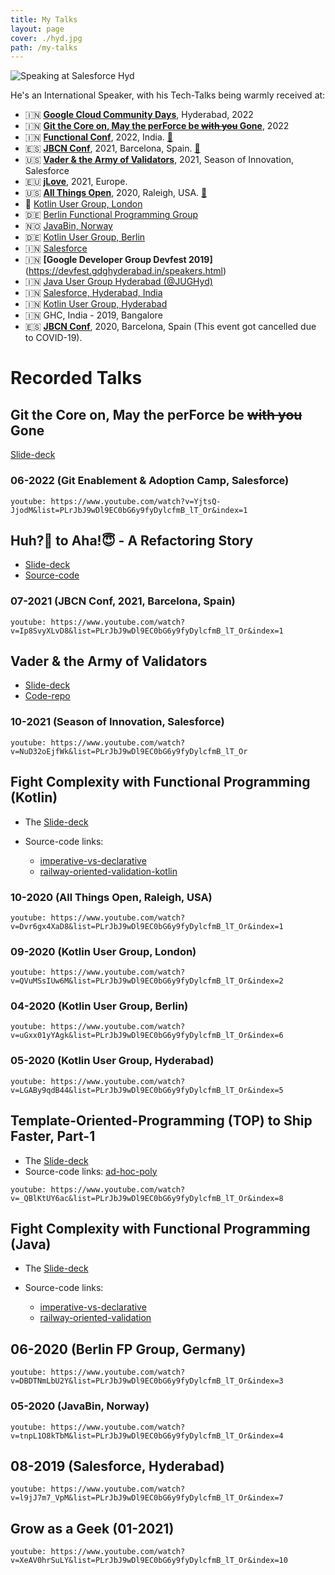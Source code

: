 ```yaml
---
title: My Talks
layout: page
cover: ./hyd.jpg
path: /my-talks
---
```


![Speaking at Salesforce Hyd](hyd.jpg)

He's an International Speaker, with his Tech-Talks being warmly received at:

- 🇮🇳 **[Google Cloud Community Days](https://gdg.community.dev/events/details/google-gdg-cloud-hyderabad-presents-cloud-community-days-hyderabad-2022-1/)**, Hyderabad, 2022
- 🇮🇳 **[Git the Core on, May the perForce be ~~with you~~ Gone](https://www.youtube.com/watch?v=YjtsQ-JjodM&list=PLrJbJ9wDl9EC0bG6y9fyDylcfmB_lT_Or&index=1)**, 2022
- 🇮🇳 **[Functional Conf](https://www.youtube.com/watch?v=MVnfndMW9zo&list=PLrJbJ9wDl9EC0bG6y9fyDylcfmB_lT_Or&index=1)**, 2022, India. [📃](https://confengine.com/conferences/functional-conf-2022/proposal/16085/huh-to-aha-a-refactoring-story)
- 🇪🇸 **[JBCN Conf](https://www.youtube.com/watch?v=Ip8SvyXLvD8&list=PLrJbJ9wDl9EC0bG6y9fyDylcfmB_lT_Or&index=1)**, 2021, Barcelona, Spain. [📃](https://www.jbcnconf.com/2021/infoSpeaker.html)
- 🇺🇸 **[Vader & the Army of Validators](https://www.youtube.com/watch?v=NuD32oEjfWk&list=PLrJbJ9wDl9EC0bG6y9fyDylcfmB_lT_Or)**, 2021, Season of Innovation, Salesforce
- 🇪🇺 **[jLove](https://embed.emamo.com/event/jlove-2021/r/speaker/gopal-s-akshintala)**, 2021, Europe.
- 🇺🇸 **[All Things Open](https://www.youtube.com/watch?v=Dvr6gx4XaD8&list=PLrJbJ9wDl9EC0bG6y9fyDylcfmB_lT_Or&index=1)**, 2020, Raleigh, USA. [📃](https://2020.allthingsopen.org/speakers/gopal-s-akshintala/)
- 🏴󠁧󠁢󠁥󠁮󠁧󠁿 [Kotlin User Group, London](https://www.youtube.com/watch?v=QVuMSsIUw6M&list=PLrJbJ9wDl9EC0bG6y9fyDylcfmB_lT_Or&index=2)
- 🇩🇪 [Berlin Functional Programming Group](https://www.youtube.com/watch?v=DBDTNmLbU2Y&list=PLrJbJ9wDl9EC0bG6y9fyDylcfmB_lT_Or&index=3)
- 🇳🇴 [JavaBin, Norway](https://www.youtube.com/watch?v=tnpL1O8kTbM&list=PLrJbJ9wDl9EC0bG6y9fyDylcfmB_lT_Or&index=4)
- 🇩🇪 [Kotlin User Group, Berlin](https://www.youtube.com/watch?v=uGxx01yYAgk&list=PLrJbJ9wDl9EC0bG6y9fyDylcfmB_lT_Or&index=6)
- 🇮🇳 [Salesforce](https://www.youtube.com/watch?v=l9jJ7m7_VpM&list=PLrJbJ9wDl9EC0bG6y9fyDylcfmB_lT_Or&index=7)
- 🇮🇳 **[Google Developer Group Devfest 2019]**(https://devfest.gdghyderabad.in/speakers.html)
- 🇮🇳 [Java User Group Hyderabad (@JUGHyd)](https://www.meetup.com/en-AU/jughyderabad/events/264688807/)
- 🇮🇳 [Salesforce, Hyderabad, India](https://www.youtube.com/watch?v=l9jJ7m7_VpM&list=PLrJbJ9wDl9EC0bG6y9fyDylcfmB_lT_Or&index=7)
- 🇮🇳 [Kotlin User Group, Hyderabad](https://www.youtube.com/watch?v=_QBlKtUY6ac&list=PLrJbJ9wDl9EC0bG6y9fyDylcfmB_lT_Or&index=8)
- 🇮🇳 GHC, India - 2019, Bangalore
- 🇪🇸 **[JBCN Conf](https://www.jbcnconf.com/2020/)**, 2020, Barcelona, Spain (This event got cancelled due to COVID-19).

# Recorded Talks

## Git the Core on, May the perForce be ~~with you~~ Gone

[Slide-deck](https://speakerdeck.com/gopalakshintala/git-the-core-on-may-the-perforce-be-gone)

### 06-2022 (Git Enablement & Adoption Camp, Salesforce)

`youtube: https://www.youtube.com/watch?v=YjtsQ-JjodM&list=PLrJbJ9wDl9EC0bG6y9fyDylcfmB_lT_Or&index=1`

## Huh?🤔 to Aha!😇 - A Refactoring Story

- [Slide-deck](https://bit.ly/h2a-deck)
- [Source-code](https://bit.ly/h2a-code)

### 07-2021 (JBCN Conf, 2021, Barcelona, Spain)

`youtube: https://www.youtube.com/watch?v=Ip8SvyXLvD8&list=PLrJbJ9wDl9EC0bG6y9fyDylcfmB_lT_Or&index=1`

## Vader & the Army of Validators

- [Slide-deck](https://bit.ly/vader-slides)
- [Code-repo](https://bit.ly/vader-gh)

### 10-2021 (Season of Innovation, Salesforce)

`youtube: https://www.youtube.com/watch?v=NuD32oEjfWk&list=PLrJbJ9wDl9EC0bG6y9fyDylcfmB_lT_Or`

## Fight Complexity with Functional Programming (Kotlin)

- The [Slide-deck](http://bit.ly/fcwfp-kt-slides)
- Source-code links:

  - [imperative-vs-declarative](http://bit.ly/imp-vs-dec)
  - [railway-oriented-validation-kotlin](https://bit.ly/ro-validation-kt)

### 10-2020 (All Things Open, Raleigh, USA)

`youtube: https://www.youtube.com/watch?v=Dvr6gx4XaD8&list=PLrJbJ9wDl9EC0bG6y9fyDylcfmB_lT_Or&index=1`

### 09-2020 (Kotlin User Group, London)

`youtube: https://www.youtube.com/watch?v=QVuMSsIUw6M&list=PLrJbJ9wDl9EC0bG6y9fyDylcfmB_lT_Or&index=2`

### 04-2020 (Kotlin User Group, Berlin)

`youtube: https://www.youtube.com/watch?v=uGxx01yYAgk&list=PLrJbJ9wDl9EC0bG6y9fyDylcfmB_lT_Or&index=6`

### 05-2020 (Kotlin User Group, Hyderabad)

`youtube: https://www.youtube.com/watch?v=LGABy9qdB44&list=PLrJbJ9wDl9EC0bG6y9fyDylcfmB_lT_Or&index=5`

## Template-Oriented-Programming (TOP) to Ship Faster, Part-1

- The [Slide-deck](https://speakerdeck.com/gopalakshintala/template-oriented-programming-top-to-ship-faster)
- Source-code links: [ad-hoc-poly](https://github.com/overfullstack/ad-hoc-poly/)

`youtube: https://www.youtube.com/watch?v=_QBlKtUY6ac&list=PLrJbJ9wDl9EC0bG6y9fyDylcfmB_lT_Or&index=8`

## Fight Complexity with Functional Programming (Java)

- The [Slide-deck](http://bit.ly/fcwfp-slides)
- Source-code links:

  - [imperative-vs-declarative](https://bit.ly/imp-vs-dec)
  - [railway-oriented-validation](https://bit.ly/ro-validation)

## 06-2020 (Berlin FP Group, Germany)

`youtube: https://www.youtube.com/watch?v=DBDTNmLbU2Y&list=PLrJbJ9wDl9EC0bG6y9fyDylcfmB_lT_Or&index=3`

### 05-2020 (JavaBin, Norway)

`youtube: https://www.youtube.com/watch?v=tnpL1O8kTbM&list=PLrJbJ9wDl9EC0bG6y9fyDylcfmB_lT_Or&index=4`

## 08-2019 (Salesforce, Hyderabad)

`youtube: https://www.youtube.com/watch?v=l9jJ7m7_VpM&list=PLrJbJ9wDl9EC0bG6y9fyDylcfmB_lT_Or&index=7`

## Grow as a Geek (01-2021)

`youtube: https://www.youtube.com/watch?v=XeAV0hrSuLY&list=PLrJbJ9wDl9EC0bG6y9fyDylcfmB_lT_Or&index=10`
